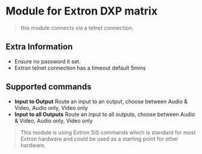 # Module for Extron DXP matrix

> this module connects via a telnet connection.

## Extra Information

* Ensure no password it set.
* Extron telnet connection has a timeout default 5mins

## Supported commands

* **Input to Output** Route an input to an output, choose between Audio & Video, Audio only, Video only
* **Input to all Outputs** Route an input to all outputs, choose between Audio & Video, Audio only, Video only

> This module is using Extron SIS commands which is standard for most Extron hardware and could be used as a starting point for other hardware.
